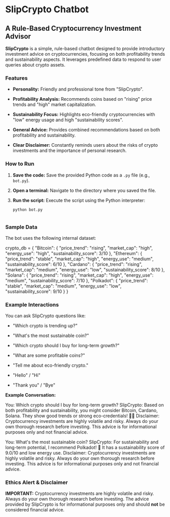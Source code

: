 # SlipCrypto Chatbot

## A Rule-Based Cryptocurrency Investment Advisor

**SlipCrypto** is a simple, rule-based chatbot designed to provide introductory investment advice on cryptocurrencies, focusing on both profitability trends and sustainability aspects. It leverages predefined data to respond to user queries about crypto assets.

### Features

* **Personality:** Friendly and professional tone from "SlipCrypto".

* **Profitability Analysis:** Recommends coins based on "rising" price trends and "high" market capitalization.

* **Sustainability Focus:** Highlights eco-friendly cryptocurrencies with "low" energy usage and high "sustainability scores".

* **General Advice:** Provides combined recommendations based on both profitability and sustainability.

* **Clear Disclaimer:** Constantly reminds users about the risks of crypto investments and the importance of personal research.

### How to Run

1.  **Save the code:** Save the provided Python code as a `.py` file (e.g., `bot.py`).

2.  **Open a terminal:** Navigate to the directory where you saved the file.

3.  **Run the script:** Execute the script using the Python interpreter:

    ```
    python bot.py


    ```

### Sample Data

The bot uses the following internal dataset:


crypto_db = {
"Bitcoin": {
"price_trend": "rising",
"market_cap": "high",
"energy_use": "high",
"sustainability_score": 3/10
},
"Ethereum": {
"price_trend": "stable",
"market_cap": "high",
"energy_use": "medium",
"sustainability_score": 6/10
},
"Cardano": {
"price_trend": "rising",
"market_cap": "medium",
"energy_use": "low",
"sustainability_score": 8/10
},
"Solana": {
"price_trend": "rising",
"market_cap": "high",
"energy_use": "medium",
"sustainability_score": 7/10
},
"Polkadot": {
"price_trend": "stable",
"market_cap": "medium",
"energy_use": "low",
"sustainability_score": 9/10
}
}


### Example Interactions

You can ask SlipCrypto questions like:

* "Which crypto is trending up?"

* "What's the most sustainable coin?"

* "Which crypto should I buy for long-term growth?"

* "What are some profitable coins?"

* "Tell me about eco-friendly crypto."

* "Hello" / "Hi"

* "Thank you" / "Bye"

**Example Conversation:**


You: Which crypto should I buy for long-term growth?
SlipCrypto: Based on both profitability and sustainability, you might consider Bitcoin, Cardano, Solana. They show good trends or strong eco-credentials! 🚀🌱
Disclaimer: Cryptocurrency investments are highly volatile and risky. Always do your own thorough research before investing. This advice is for informational purposes only and not financial advice.

You: What's the most sustainable coin?
SlipCrypto: For sustainability and long-term potential, I recommend Polkadot! 🌱 It has a sustainability score of 9.0/10 and low energy use.
Disclaimer: Cryptocurrency investments are highly volatile and risky. Always do your own thorough research before investing. This advice is for informational purposes only and not financial advice.


### Ethics Alert & Disclaimer

**IMPORTANT:** Cryptocurrency investments are highly volatile and risky. Always do your own thorough research before investing. The advice provided by SlipCrypto is for informational purposes only and should **not** be considered financial advice.


